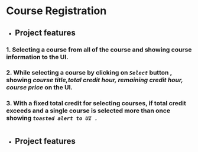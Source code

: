 # Course Registration

- ## Project features

### 1. Selecting a course from all of the course and showing course information to the UI.

### 2. While selecting a course by clicking on _`Select`_ button , showing _course title,total credit hour, remaining credit hour, course price_ on the UI.

### 3. With a fixed total credit for selecting courses, if total credit exceeds and a single course is selected more than once showing _`toasted alert to UI .`_

#

- ## Project features
